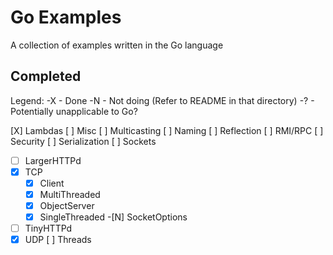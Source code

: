 # Go Examples
A collection of examples written in the Go language

## Completed

Legend:
-X - Done
-N - Not doing (Refer to README in that directory)
-? - Potentially unapplicable to Go?

[X] Lambdas
[ ] Misc
[ ] Multicasting
[ ] Naming
[ ] Reflection
[ ] RMI/RPC
[ ] Security
[ ] Serialization
[ ] Sockets
  -[ ] LargerHTTPd
  -[X] TCP
     -[X] Client
     -[X] MultiThreaded
     -[X] ObjectServer
     -[X] SingleThreaded
     -[N] SocketOptions
  -[ ] TinyHTTPd
  -[X] UDP
[ ] Threads